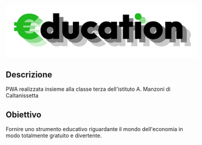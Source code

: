 <img src="https://github.com/Mikexezy/Education/blob/master/headerLogo.png" alt="€DUCATION"/>

## Descrizione
PWA realizzata insieme alla classe terza dell'istituto A. Manzoni di Caltanissetta

## Obiettivo
Fornire uno strumento educativo riguardante il mondo dell'economia in modo totalmente gratuito e divertente.
